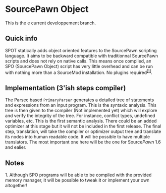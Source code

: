 SourcePawn Object 
====

This is the e current developpement branch.

Quick info
----------
SPOT statically adds object oriented features to the SourcePawn scripting language. 
It aims to be backward compatible with traditionnal SourcePawn scripts and does not rely on native calls. 
This means once compiled, an SPO (SourcePawn Object) script has very little overhead and can be run with nothing more than a SourceMod installation. No plugins required<sup>[[1]](#note1)</sup>.

Implementation (3'ish steps compiler)
--------------
The Parsec based `PrimaryParser` generates a detailed tree of statements and expressions from an input program. This is the syntaxic analysis.
This tree is then given to the compiler (Not implemented yet) which will explore and verify the integrity of the tree. For instance, conflict types, undefined variables, etc. This is the first semantic analysis.
There could be an added optimizer at this stage but it will not be included in the first release.
The final step, translation, will take the compiler or optimizer output tree and translate its nodes into human readable code. It will be possible to have multiple translators. The most important one here will be the one for Source*Pawn* 1.6 and ealier.

Notes
-----
<span name="note1">1.</span> Although SPO programs will be able to be compiled with the provided memory manager, it will be possible to tweak it or implement your own altogether!
